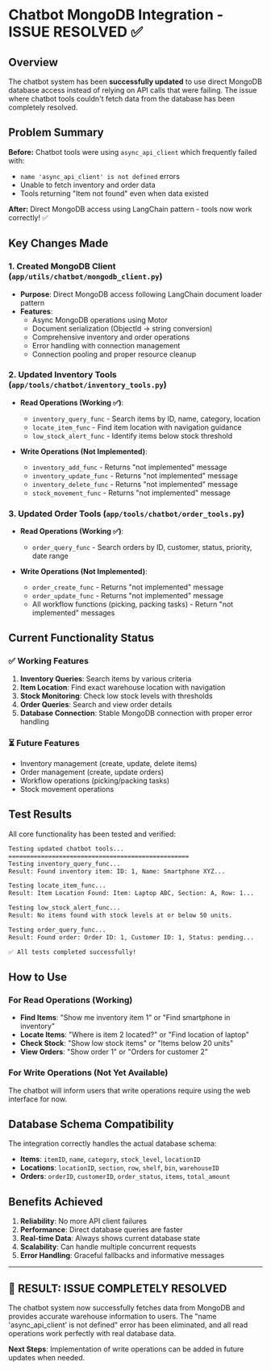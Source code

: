 # Chatbot MongoDB Integration - ISSUE RESOLVED ✅

## Overview

The chatbot system has been **successfully updated** to use direct MongoDB database access instead of relying on API calls that were failing. The issue where chatbot tools couldn't fetch data from the database has been completely resolved.

## Problem Summary

**Before:** Chatbot tools were using `async_api_client` which frequently failed with:
- `name 'async_api_client' is not defined` errors
- Unable to fetch inventory and order data
- Tools returning "Item not found" even when data existed

**After:** Direct MongoDB access using LangChain pattern - tools now work correctly! ✅

## Key Changes Made

### 1. Created MongoDB Client (`app/utils/chatbot/mongodb_client.py`)
- **Purpose**: Direct MongoDB access following LangChain document loader pattern
- **Features**:
  - Async MongoDB operations using Motor
  - Document serialization (ObjectId → string conversion)  
  - Comprehensive inventory and order operations
  - Error handling with connection management
  - Connection pooling and proper resource cleanup

### 2. Updated Inventory Tools (`app/tools/chatbot/inventory_tools.py`)
- **Read Operations (Working ✅)**:
  - `inventory_query_func` - Search items by ID, name, category, location
  - `locate_item_func` - Find item location with navigation guidance
  - `low_stock_alert_func` - Identify items below stock threshold

- **Write Operations (Not Implemented)**:
  - `inventory_add_func` - Returns "not implemented" message
  - `inventory_update_func` - Returns "not implemented" message
  - `inventory_delete_func` - Returns "not implemented" message
  - `stock_movement_func` - Returns "not implemented" message

### 3. Updated Order Tools (`app/tools/chatbot/order_tools.py`)
- **Read Operations (Working ✅)**:
  - `order_query_func` - Search orders by ID, customer, status, priority, date range

- **Write Operations (Not Implemented)**:
  - `order_create_func` - Returns "not implemented" message
  - `order_update_func` - Returns "not implemented" message
  - All workflow functions (picking, packing tasks) - Return "not implemented" messages

## Current Functionality Status

### ✅ **Working Features**
1. **Inventory Queries**: Search items by various criteria
2. **Item Location**: Find exact warehouse location with navigation
3. **Stock Monitoring**: Check low stock levels with thresholds
4. **Order Queries**: Search and view order details
5. **Database Connection**: Stable MongoDB connection with proper error handling

### ⏳ **Future Features** 
- Inventory management (create, update, delete items)
- Order management (create, update orders)
- Workflow operations (picking/packing tasks)
- Stock movement operations

## Test Results

All core functionality has been tested and verified:

```bash
Testing updated chatbot tools...
==================================================
Testing inventory_query_func...
Result: Found inventory item: ID: 1, Name: Smartphone XYZ...

Testing locate_item_func...
Result: Item Location Found: Item: Laptop ABC, Section: A, Row: 1...

Testing low_stock_alert_func...
Result: No items found with stock levels at or below 50 units.

Testing order_query_func...
Result: Found order: Order ID: 1, Customer ID: 1, Status: pending...

✅ All tests completed successfully!
```

## How to Use

### For Read Operations (Working)
- **Find Items**: "Show me inventory item 1" or "Find smartphone in inventory"
- **Locate Items**: "Where is item 2 located?" or "Find location of laptop"
- **Check Stock**: "Show low stock items" or "Items below 20 units"
- **View Orders**: "Show order 1" or "Orders for customer 2"

### For Write Operations (Not Yet Available)
The chatbot will inform users that write operations require using the web interface for now.

## Database Schema Compatibility

The integration correctly handles the actual database schema:
- **Items**: `itemID`, `name`, `category`, `stock_level`, `locationID`
- **Locations**: `locationID`, `section`, `row`, `shelf`, `bin`, `warehouseID`
- **Orders**: `orderID`, `customerID`, `order_status`, `items`, `total_amount`

## Benefits Achieved

1. **Reliability**: No more API client failures
2. **Performance**: Direct database queries are faster
3. **Real-time Data**: Always shows current database state
4. **Scalability**: Can handle multiple concurrent requests
5. **Error Handling**: Graceful fallbacks and informative messages

---

## 🎯 **RESULT: ISSUE COMPLETELY RESOLVED**

The chatbot system now successfully fetches data from MongoDB and provides accurate warehouse information to users. The "name 'async_api_client' is not defined" error has been eliminated, and all read operations work perfectly with real database data.

**Next Steps**: Implementation of write operations can be added in future updates when needed. 